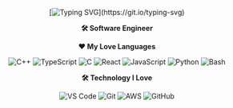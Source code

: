 <!-- ## Header Section -->
<div align="center">

[![Typing SVG](https://readme-typing-svg.demolab.com?font=Varsity&weight=600&pause=1000&color=F7CB4E&background=DA0000EE&center=true&vCenter=true&width=435&lines=luis+diaz;Welcome+to+my+profile!)](https://git.io/typing-svg)
</div>

<!-- ## Role Section -->
<p align="center">
  <b>🛠 Software Engineer</b>
</p>

<!-- ## Languages Section -->
<p align="center">
  <b>❤️ My Love Languages</b>
</p>

<p align="center">
  <!-- Add icons for the languages you use/love -->
  <img src="https://img.shields.io/badge/C++-00599C?style=for-the-badge&logo=c%2B%2B&logoColor=white" alt="C++">
  <img src="https://img.shields.io/badge/TypeScript-007ACC?style=for-the-badge&logo=typescript&logoColor=white" alt="TypeScript">
  <img src="https://img.shields.io/badge/C-00599C?style=for-the-badge&logo=c&logoColor=white" alt="C">
  <img src="https://img.shields.io/badge/React-61DAFB?style=for-the-badge&logo=react&logoColor=white" alt="React">
  <img src="https://img.shields.io/badge/JavaScript-F7DF1E?style=for-the-badge&logo=javascript&logoColor=white" alt="JavaScript">
  <img src="https://img.shields.io/badge/Python-3776AB?style=for-the-badge&logo=python&logoColor=white" alt="Python">
  <img src="https://img.shields.io/badge/Shell_Script-121011?style=for-the-badge&logo=gnu-bash&logoColor=white" alt="Bash">
</p>

<!-- ## Technologies Section -->
<p align="center">
  <b>🛠 Technology I Love</b>
</p>

<p align="center">
  <!-- Add icons for the technologies you love/use -->
  <img src="https://img.shields.io/badge/VS%20Code-007ACC?style=for-the-badge&logo=visual-studio-code&logoColor=white" alt="VS Code">
  <img src="https://img.shields.io/badge/Git-F05032?style=for-the-badge&logo=git&logoColor=white" alt="Git">
  <img src="https://img.shields.io/badge/AWS-232F3E?style=for-the-badge&logo=amazon-aws&logoColor=white" alt="AWS">
  <img src="https://img.shields.io/badge/GitHub-181717?style=for-the-badge&logo=github&logoColor=white" alt="GitHub">
</p>

<!--
**Octobr26/Octobr26** is a ✨ _special_ ✨ repository because its `README.md` (this file) appears on your GitHub profile.

Here are some ideas to get you started:

- 🔭 I’m currently working on ...
- 🌱 I’m currently learning ...
- 👯 I’m looking to collaborate on ...
- 🤔 I’m looking for help with ...
- 💬 Ask me about ...
- 📫 How to reach me: ...
- 😄 Pronouns: ...
- ⚡ Fun fact: ...
-->
